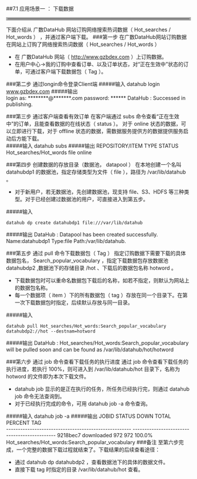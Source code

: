  ##7.1 应用场景一 ： 下载数据
<hr style=" border:4px solid #A9A9A9;" />
下面介绍从 广数DataHub 网站订购网络搜索热词数据（ Hot_searches / Hot_words ） ，并通过客户端下载。
###第一步 在广数DataHub网站订购数据
在网站上订购了网络搜索热词数据（ Hot_searches / Hot_words ）  

* 在 广数DataHub 网站（ http://www.gzbdex.com ）上订购数据。
* 在用户中心->我的订购中查看订单、以及订单状态，对“正在生效中”状态的订单，可通过客户端下载数据包（ Tag ）。   


###第二步 通过longin命令登录Client端
#####输入
	datahub login www.gzbdex.com
#####输出	  
	login as: ********@*******.com
	password: ******
	DataHub : Successed in publishing.
  
###第三步 通过客户端查看有效订单
在客户端通过 subs 命令查看“正在生效中”的订单，且能查看数据的在线状态（ status ）。  对于 online 状态的数据，可以立即进行下载，对于 offline 状态的数据，需数据服务提供方的数据提供服务启动后方能下载。  
#####输入
	datahub subs
#####输出
  	 REPOSITORY/ITEM         TYPE        STATUS     
  	 Hot_searches/Hot_words  file        online   

###第四步 创建数据的存放目录（数据池， datapool ）
在本地创建一个名叫 datahubdp1 的数据池，指定存储类型为文件（ file ），路径为 /var/lib/datahub 。 

* 对于新用户，若无数据池，先创建数据池，现支持 file、S3、HDFS 等三种类型。对于已经创建过数据池的用户，可直接进入到第五步。  


#####输入  

	datahub dp create datahubdp1 file:///var/lib/datahub
#####输出
	DataHub : Datapool has been created successfully. 	Name:datahubdp1 Type:file Path:/var/lib/datahub.  
	  
###第五步 通过 pull 命令下载数据包（ Tag ）
指定订购数据下需要下载的具体数据包名， Search_popular_vocabulary ，指定下载数据包存放数据池 datahubdp2 ,数据池下的存储目录 /hot 、下载后的数据包名称 hotword 。 

* 下载数据包时可以重命名数据包下载后的名称，如若不指定，则默认为网站上的数据包名称。
* 每一个数据项（ item ）下的所有数据包（ tag ）存放在同一个目录下。在第一次下载数据包时指定，后续默认存放与同一目录。  


#####输入  

	datahub pull Hot_searches/Hot_words:Search_popular_vocabulary datahubdp2://hot --destnam=hotword
#####输出
	DataHub : Hot_searches/Hot_words:Search_popular_vocabulary will be pulled soon and can be found as /var/lib/datahub/hot/hotword 

###第六步  通过 job 命令查看下载任务的执行进度
通过 job 命令查看下载任务的执行进度，若执行 100%，则可进入到 /var/lib/datahub/hot 目录下，名称为 hotword 的文件即为本次下载文件。  

* datahub job 显示的是正在执行的任务，所任务已经执行完，则通过 datahub job 命令无法查询到。
* 对于已经执行完成的命令，可用 datahub job -a 命令查询。  

#####输入
	datahub job -a
#####输出
	JOBID   STATUS              	DOWN      	TOTAL     	PERCENT   	TAG       
	-----------------------------------------------------	---------------------------------------------
	9218bec7	downloaded          	972       	972       	100.0%	Hot_searches/Hot_words:Search_popular_vocabulary
###备注
至第六步完成，一个完整的数据下载过程就结束了。下载结果的后续查看途径：  

* 通过 datahub dp datahubdp2 ，查看数据池下的具体的数据文件。  
* 直接下载 tag 时指定的目录 /var/lib/datahub/hot 查看。